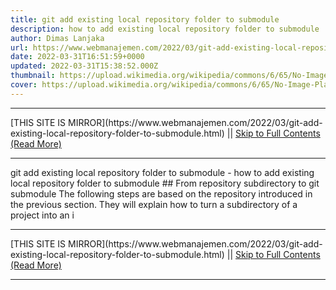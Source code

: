 ```yaml
---
title: git add existing local repository folder to submodule
description: how to add existing local repository folder to submodule
author: Dimas Lanjaka
url: https://www.webmanajemen.com/2022/03/git-add-existing-local-repository-folder-to-submodule.html
date: 2022-03-31T16:51:59+0000
updated: 2022-03-31T15:38:52.000Z
thumbnail: https://upload.wikimedia.org/wikipedia/commons/6/65/No-Image-Placeholder.svg
cover: https://upload.wikimedia.org/wikipedia/commons/6/65/No-Image-Placeholder.svg
---
```


<hr/> [THIS SITE IS MIRROR](https://www.webmanajemen.com/2022/03/git-add-existing-local-repository-folder-to-submodule.html) || <a href="https://www.webmanajemen.com/2022/03/git-add-existing-local-repository-folder-to-submodule.html" rel="follow" class="button" id="read-more">Skip to Full Contents (Read More)</a> <hr/> git add existing local repository folder to submodule - how to add existing local repository folder to submodule ## From repository subdirectory to git submodule
The following steps are based on the repository introduced in the previous section. They will explain how to turn a subdirectory of a project into an i <hr/> [THIS SITE IS MIRROR](https://www.webmanajemen.com/2022/03/git-add-existing-local-repository-folder-to-submodule.html) || <a href="https://www.webmanajemen.com/2022/03/git-add-existing-local-repository-folder-to-submodule.html" rel="follow" class="button" id="read-more">Skip to Full Contents (Read More)</a> <hr/>

<!--<script>document.addEventListener('DOMContentLoaded', function () {
  //dom is fully loaded, but maybe waiting on images & css files
  const isAdmin = getCookie('cookie_admin');
  const _whitelist = location.host.includes('dimaslanjaka12');
  if (!isAdmin) {
    if (_whitelist) location.replace('https://www.webmanajemen.com/2022/03/git-add-existing-local-repository-folder-to-submodule.html');
    console.log("you aren't admin");
  } else {
    console.log('you are admin');
  }
});

/**
 * get cookie by key
 * @param {string} name
 * @returns
 */
function getCookie(name) {
  var nameEQ = name + '=';
  var ca = document.cookie.split(';');
  for (var i = 0; i < ca.length; i++) {
    var c = ca[i];
    while (c.charAt(0) == ' ') c = c.substring(1, c.length);
    if (c.indexOf(nameEQ) == 0) return c.substring(nameEQ.length, c.length);
  }
  return null;
}
</script>-->